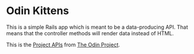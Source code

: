 # Odin Kittens

This is a simple Rails app which is meant to be a data-producing API. That means that the controller methods will render data instead of HTML.

This is the [Project APIs](https://www.theodinproject.com/lessons/apis) from [The Odin Project](https://www.theodinproject.com).
